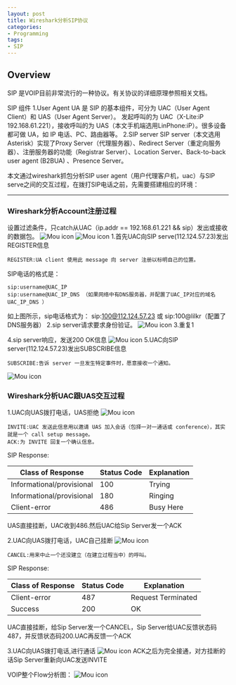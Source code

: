 ```yaml
---
layout: post
title: Wireshark分析SIP协议
categories:
- Programming
tags:
- SIP
---
```

## Overview


SIP 是VOIP目前非常流行的一种协议。有关协议的详细原理参照相关文档。

SIP 组件
1.User Agent
UA 是 SIP 的基本组件，可分为 UAC（User Agent Client）和 UAS（User Agent Server）。
发起呼叫的为 UAC（X-Lite:iP 192.168.61.221），接收呼叫的为 UAS（本文手机端选用LinPhone:iP）。很多设备都可做 UA，如 IP 电话、PC、路由器等。
2.SIP server
SIP server（本文选用Asterisk）实现了Proxy Server（代理服务器）、Redirect Server（重定向服务器）、注册服务器的功能（Registrar Server）、Location Server、Back-to-back user agent (B2BUA)、Presence Server。
      
本文通过wireshark抓包分析SIP user agent（用户代理客户机，uac）与SIP serve之间的交互过程，在拨打SIP电话之前，先需要搭建相应的环境：    
 
 ----------
 
### Wireshark分析Account注册过程

设置过滤条件，只catch从UAC（ip.addr == 192.168.61.221 && sip）发出或接收的数据包。
![Mou icon](http://ww3.sinaimg.cn/large/637573b1jw1eklahsn3myj20vl0180t4.jpg)
![Mou icon](http://ww1.sinaimg.cn/large/637573b1jw1eklafbmponj20yn0bh77o.jpg)
1.首先UAC向SIP serve(112.124.57.23)发出REGISTER信息

	REGISTER:UA client 使用此 message 向 server 注册以标明自己的位置。
SIP电话的格式是：

    sip:username@UAC_IP 
    sip:username@UAC_IP_DNS （如果网络中有DNS服务器，并配置了UAC_IP对应的域名UAC_IP_DNS ）
 如上图所示，sip电话格式为：
sip:100@112.124.57.23   或   sip:100@lilkr（配置了DNS服务器）
2.sip server请求要求身份验证。
![Mou icon](http://ww1.sinaimg.cn/large/637573b1jw1eklajooh9aj20tx0bsdj6.jpg)
3.重复1

4.sip server响应，发送200 OK信息
![Mou icon](http://ww4.sinaimg.cn/large/637573b1jw1eklaid9b81j20xn0cpq6m.jpg)
5.UAC向SIP server(112.124.57.23)发出SUBSCRIBE信息

	SUBSCRIBE:告诉 server 一旦发生特定事件时，愿意接收一个通知。

![Mou icon](http://ww3.sinaimg.cn/large/637573b1jw1eklak5guwkj20wz0czn0t.jpg)

### Wireshark分析UAC跟UAS交互过程
1.UAC向UAS拨打电话，UAS拒绝
![Mou icon](http://ww2.sinaimg.cn/large/637573b1jw1eklaks830lj20xf05ttba.jpg)

	INVITE:UAC 发送此信息用以邀请 UAS 加入会话（包择一对一通话或 conference），其实就是一个 call setup message。
	ACK:为 INVITE 回复一个确认信息。	
SIP Response:


Class of Response | Status Code | Explanation
-------------------- | ------------- | ------------
Informational/provisional | 100  | Trying
Informational/provisional | 180  | Ringing
Client-error | 486  |  Busy HereUAS直接挂断，UAC收到486.然后UAC给Sip Server发一个ACK
2.UAC向UAS拨打电话，UAC自己挂断
![Mou icon](http://ww1.sinaimg.cn/large/637573b1jw1eklalabfl5j20we06twhi.jpg)

	CANCEL:用来中止一个还没建立（在建立过程当中）的呼叫。
SIP Response:

Class of Response | Status Code | Explanation
-------------------- | ------------- | ------------
Client-error | 487  |  Request Terminated
Success  | 200 | OK

UAC直接挂断，给Sip Server发一个CANCEL，Sip Server给UAC反馈状态码487，并反馈状态码200.UAC再反馈一个ACK

3.UAC向UAS拨打电话,进行通话
![Mou icon](http://ww4.sinaimg.cn/large/637573b1jw1eklam4mg8qj20yw09saf2.jpg)
ACK之后为完全接通，对方挂断的话Sip Server重新向UAC发送INVITE

VOIP整个Flow分析图：
![Mou icon](http://ww1.sinaimg.cn/large/637573b1jw1eklamkks4lj20wq0ffwk4.jpg)
